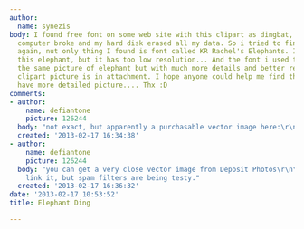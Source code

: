 ```yaml
---
author:
  name: synezis
body: I found free font on some web site with this clipart as dingbat, but then my
  computer broke and my hard disk erased all my data. So i tried to find that font
  again, nut only thing I found is font called KR Rachel's Elephants. It contains
  this elephant, but it has too low resolution... And the font i used to have, had
  the same picture of elephant but with much more details and better resolution. The
  clipart picture is in attachment. I hope anyone could help me find this font or
  have more detailed picture.... Thx :D
comments:
- author:
    name: defiantone
    picture: 126244
  body: "not exact, but apparently a purchasable vector image here:\r\n\r\nhttp://depositphotos.com/2943368/stock-illustration-Elephant.html"
  created: '2013-02-17 16:34:38'
- author:
    name: defiantone
    picture: 126244
  body: "you can get a very close vector image from Deposit Photos\r\n\r\nimage 2943368\r\n\r\ni'd
    link it, but spam filters are being testy."
  created: '2013-02-17 16:36:32'
date: '2013-02-17 10:53:52'
title: Elephant Ding

---
```


